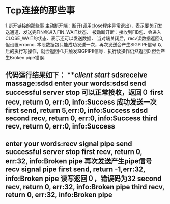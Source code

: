 Tcp连接的那些事
===
1.断开链接的那些事
主动断开端：断开(调用close程序异常退出)，表示要关闭发送通道．发送完FIN会进入FIN_WAIT状态．
被动断开断：接收到FIB包．会进入CLOSE_WAIT的状态．表示还可以发送数据．
            当对端关闭后，recv读数据返回0, 但设置errorno.
            本段数据包只能成功发送一次，再次发送会产生SIGPIPE信号
            以后的执行写操作，就会返回-1.并触发SIGPIPE信号．执行读操作仍然返回0,但会产生Broken pipe错误．

代码运行结果如下：
*****************client start***************
sdsreceive massage:sdsd
enter your words:sdsd
send successful
server stop
可以正常接收，返回０
first recv, return 0, err:0, info:Success
成功发送一次
first  send, return 5,err:0, info:Success
sdsd
second recv, return 0, err:0, info:Success
third recv, return 0, err:0, info:Success
-----------------------------------------------------------------------
enter your words:recv signal pipe
send successful
server stop
first recv, return 0, err:32, info:Broken pipe
再次发送产生pipe信号
recv signal pipe
first  send, return -1,err:32, info:Broken pipe
读写返回０，错误码为32
second recv, return 0, err:32, info:Broken pipe
third recv, return 0, err:32, info:Broken pipe
-----------------------------------------------------------------------

